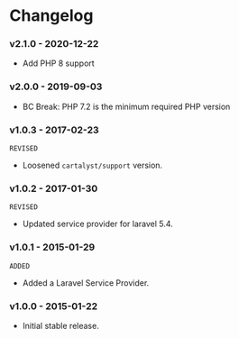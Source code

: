 # Changelog

### v2.1.0 - 2020-12-22

- Add PHP 8 support

### v2.0.0 - 2019-09-03

- BC Break: PHP 7.2 is the minimum required PHP version

### v1.0.3 - 2017-02-23

`REVISED`

- Loosened `cartalyst/support` version.

### v1.0.2 - 2017-01-30

`REVISED`

- Updated service provider for laravel 5.4.

### v1.0.1 - 2015-01-29

`ADDED`

- Added a Laravel Service Provider.

### v1.0.0 - 2015-01-22

- Initial stable release.
